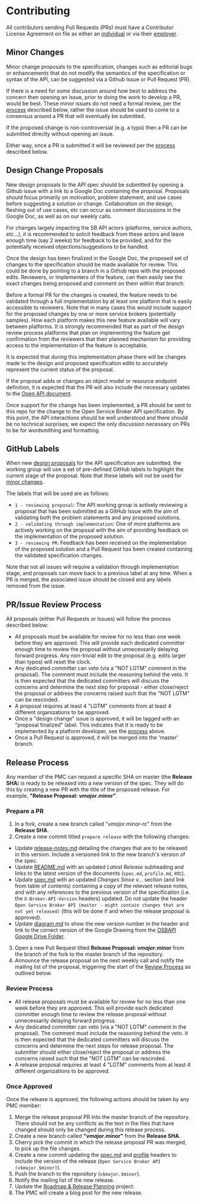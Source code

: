 # Contributing

All contributors sending Pull Requests (PRs) must have a Contributor
License Agreement on file as either an
[individual](https://www.cloudfoundry.org/pdfs/CFF_Individual_CLA.pdf)
or via their
[employer](https://www.cloudfoundry.org/pdfs/CFF_Corporate_CLA.pdf).

## Minor Changes

Minor change proposals to the specification, changes such as editorial bugs
or enhancements that do not modify the semantics of the specification or
syntax of the API, can be suggested via a Github Issue or Pull Request (PR).

If there is a need for some discussion around how best to
address the concern then opening an Issue, prior to doing the work to develop
a PR, would be best. These minor issues do not need a formal review, per the
[process](#prissue-review-process) described below, rather the issue
should be used to come to a consensus around a PR that will eventually be
submitted.

If the proposed change is non-controversial (e.g. a typo) then a PR can be
submitted directly without opening an issue.

Either way, once a PR is submitted it will be reviewed per the
[process](#prissue-review-process) described below.

## Design Change Proposals

New design proposals to the API spec should be submitted by opening a
Github issue with a link to a Google Doc containing the proposal. Proposals
should focus primarily on motivation, problem statement, and use cases before
suggesting a solution or change. Collaboration on the design, fleshing out of
use cases, etc can occur as comment discussions in the Google Doc, as well
as on our weekly calls.

For changes largely impacting the SB API actors (platforms, service authors,
etc...), it is recommended to solicit feedback from these actors and leave
enough time (say 2 weeks) for feedback to be provided, and for the
potentially received objections/suggestions to be handled.

Once the design has been finalized in the Google Doc, the proposed set of
changes to the specification should be made available for review. This could
be done by pointing to a branch in a Github repo with the proposed edits.
Reviewers, or implementers of the feature, can then easily see the exact
changes being proposed and comment on them within that branch.

Before a formal PR for the changes is created, the feature needs to be
validated through a full implementation by at least one platform that is
easily accessible to reviewers. Note that in many cases this would include
support for the proposed changes by one or more service brokers
(potentially samples). How each platform makes this new feature available
will vary between platforms. It is strongly recommended that as part of the
design review process platforms that plan on implementing the feature
get confirmation from the reviewers that their planned mechanism for providing
access to the implementation of the feature is acceptable.

It is expected that during this implementation phase there will be changes
made to the design and proposed specification edits to accurately represent
the current status of the proposal.

If the proposal adds or changes an object model or resource endpoint definition,
it is expected that the PR will also include the necessary updates to the
[Open API document](openapi.yaml).

Once support for the change has been implemented, a PR should be sent to this
repo for the change to the Open Service Broker API specification. By this
point, the API interactions should be well understood and there should be no
technical surprises; we expect the only discussion necessary on PRs to be for
wordsmithing and formatting.

## GitHub Labels

When new [design proposals](#design-change-proposals) for the API specification
are submitted, the working group will use a set of pre-defined GitHub labels to
highlight the current stage of the proposal. Note that these labels will not be
used for [minor changes](#minor-changes).

The labels that will be used are as follows:
- `1 - reviewing proposal`: The API working group is actively reviewing a
proposal that has been submitted as a GitHub Issue with the aim of validating
both the problem statements and any proposed solutions.
- `2 - validating through implementation`: One of more platforms are actively
working on the proposal with the aim of providing feedback on the implementation
of the proposed solution.
- `3 - reviewing PR`: Feedback has been received on the implementation of the
proposed solution and a Pull Request has been created containing the validated
specification changes.

Note that not all issues will require a validation through implementation stage,
and proposals can move back to a previous label at any time. When a PR is
merged, the associated issue should be closed and any labels removed from the
issue.

## PR/Issue Review Process

All proposals (either Pull Requests or Issues) will follow the process
described below:

- All proposals must be available for review for no less than one week before
  they are approved. This will provide each dedicated committer enough time
  to review the proposal without unnecessarily delaying forward progress.
  Any non-trivial edit to the proposal (e.g. edits larger than typos) will
  reset the clock.
- Any dedicated committer can veto (via a "NOT LGTM" comment in the proposal).
  The comment must include the reasoning behind the veto.
  It is then expected that the dedicated committers will discuss the concerns
  and determine the next step for proposal - either close/reject the proposal
  or address the concerns raised such that the "NOT LGTM" can be rescinded.
- A proposal requires at least 4 "LGTM" comments from at least 4 different
  organizations to be approved.
- Once a "design change" issue is approved, it will be tagged with an
  "proposal finalized" label. This indicates that it is ready to be
  implemented by a platform developer, see the [process](#contributing) above.
- Once a Pull Request is approved, it will be merged into the 'master' branch.

## Release Process

Any member of the PMC can request a specific SHA on master (the **Release SHA**)
is ready to be released into a new version of the spec. They will do this by
creating a new PR with the title of the proposed release. For example,
**"Release Proposal: v$major.$minor"**.

### Prepare a PR

1. In a fork, create a new branch called "v$major.$minor-rc" from the
  **Release SHA**.
2. Create a new commit titled `prepare release` with the following changes:
  * Update [release-notes.md](release-notes.md) detailing the changes that are
  to be released in this version. Include a versioned link to the new branch's
  version of the spec.
  * Update [README.md](README.md) with an updated _Latest Release_ subheading
  and links to the latest version of the documents (`spec.md`, `profile.md`,
  etc).
  * Update [spec.md](spec.md) with an updated _Changes Since v..._ section (and
  link from table of contents) containing a copy of the relevant release notes,
  and with any references to the previous version of the specification (i.e. the
  `X-Broker-API-Version` headers) updated. Do not update the header
  `Open Service Broker API (master - might contain changes that are not yet released)`
  (this will be done if and when the release proposal is approved).
  * Update [diagram.md](diagram.md) to show the new version number in the
  header and link to the correct version of the Google Drawing from the
  [OSBAPI Google Drive Folder](https://drive.google.com/drive/u/0/folders/0B427Up4C9IE0VmM0ZlhHTG1Rc0E).
3. Open a new Pull Request titled **Release Proposal: v$major.$minor** from the
  branch of the fork to the master branch of the repository.
4. Announce the release proposal on the next weekly call and notify the mailing
  list of the proposal, triggering the start of the
  [Review Process](#review-process) as outlined below.

### Review Process

- All release proposals must be available for review for no less than one
  week before they are approved. This will provide each dedicated committer
  enough time to review the release proposal without unnecessarily delaying
  forward progress.
- Any dedicated committer can veto (via a "NOT LGTM" comment in the proposal).
  The comment must include the reasoning behind the veto. It is then expected
  that the dedicated committers will discuss the concerns and determine the next
  steps for release proposal. The submitter should either close/reject the
  proposal or address the concerns raised such that the "NOT LGTM" can be
  rescinded.
- A release proposal requires at least 4 "LGTM" comments from at least
  4 different organizations to be approved.

### Once Approved

Once the release is approved, the following actions should be taken by
any PMC member:

1. Merge the release proposal PR into the master branch of the repository. There
   should not be any conflicts as the text in the files that have changed should
   only be changed during this release process.
1. Create a new branch called **"v$major.$minor"** from the **Release SHA**.
1. Cherry pick the commit in which the release proposal PR was merged, to pick
   up the file changes.
1. Create a new commit updating the [spec.md](spec.md) and [profile](profile.md)
   headers to include the version of the release
   (`Open Service Broker API (v$major.$minor)`).
1. Push the branch to the repository (`v$major.$minor`).
1. Notify the mailing list of the new release.
1. Update the [Roadmap & Release Planning](https://github.com/openservicebrokerapi/servicebroker/projects/1)
   project.
1. The PMC will create a blog post for the new release.
